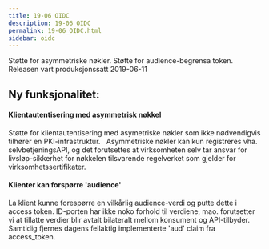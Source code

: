 ```yaml
---
title: 19-06 OIDC
description: 19-06 OIDC
permalink: 19-06_OIDC.html
sidebar: oidc
---
```



 Støtte for asymmetriske nøkler.    Støtte for audience-begrensa token. 
Releasen vart produksjonssatt 2019-06-11

## Ny funksjonalitet:


#### Klientautentisering med asymmetrisk nøkkel

 Støtte for klientautentisering med asymetriske nøkler som ikke nødvendigvis tilhører en PKI-infrastruktur.&nbsp; &nbsp;Asymmetriske nøkler kan kun registreres vha. selvbetjeningsAPI, og det forutsettes at virksomheten selv tar ansvar for livsløp-sikkerhet for nøkkelen tilsvarende regelverket som gjelder for virksomhetssertifikater. 


#### Klienter kan forspørre 'audience'

 La klient kunne forespørre en vilkårlig audience-verdi og putte dette i access token.  ID-porten har ikke noko forhold til verdiene, mao. forutsetter vi at tillatte verdier blir avtalt bilateralt mellom konsument og API-tilbyder.  Samtidig fjernes dagens feilaktig implementerte 'aud' claim fra access_token. 